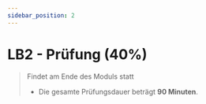 ```yaml
---
sidebar_position: 2
---
```


# LB2 - Prüfung (40%)

> Findet am Ende des Moduls statt
> - Die gesamte Prüfungsdauer beträgt **90 Minuten**. 

